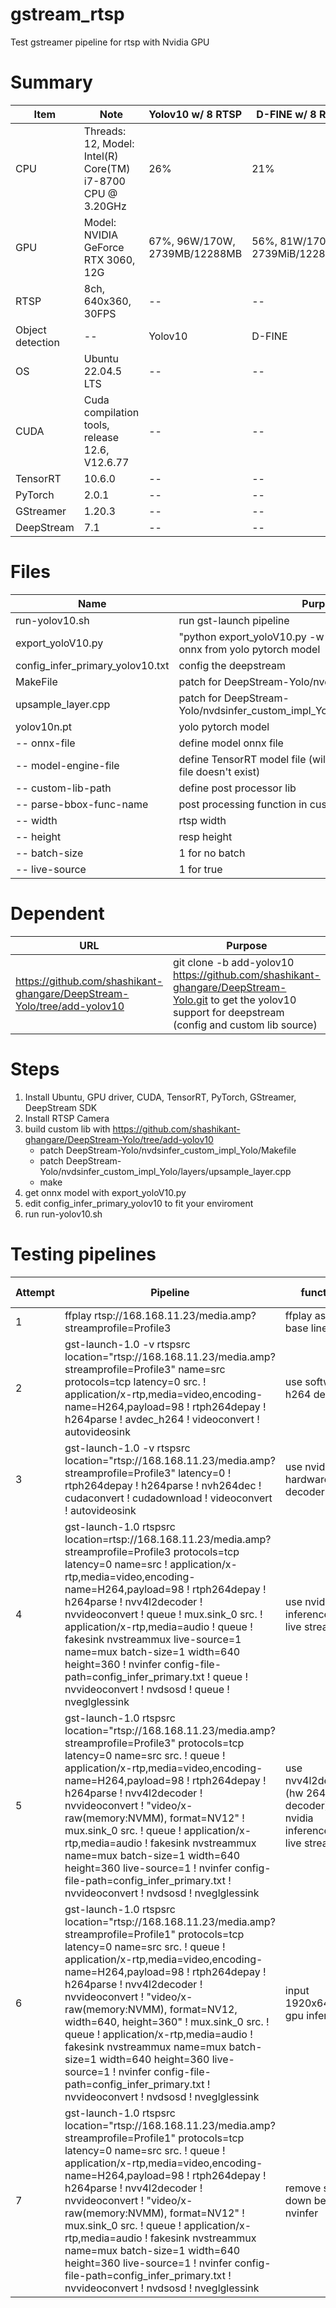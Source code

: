 # gstream_rtsp
Test gstreamer pipeline for rtsp with Nvidia GPU

# Summary
Item | Note | Yolov10 w/ 8 RTSP | D-FINE w/ 8 RTSP
--- | --- | --- | ---
CPU | Threads: 12, Model: Intel(R) Core(TM) i7-8700 CPU @ 3.20GHz | 26% | 21%
GPU | Model: NVIDIA GeForce RTX 3060, 12G | 67%, 96W/170W, 2739MB/12288MB | 56%, 81W/170W, 2739MiB/12288MiB
RTSP | 8ch, 640x360, 30FPS | -- | --
Object detection | -- | Yolov10 | D-FINE
OS | Ubuntu 22.04.5 LTS | -- | --
CUDA | Cuda compilation tools, release 12.6, V12.6.77 | --  | --
TensorRT | 10.6.0 | -- | --
PyTorch | 2.0.1 | -- | --
GStreamer | 1.20.3 | -- | --
DeepStream | 7.1 | -- | --

# Files
Name | Purpose
--- | ---
run-yolov10.sh | run gst-launch pipeline
export_yoloV10.py | "python export_yoloV10.py -w yolov10n.pt" to generate onnx from yolo pytorch model
config_infer_primary_yolov10.txt | config the deepstream 
MakeFile | patch for DeepStream-Yolo/nvdsinfer_custom_impl_Yolo
upsample_layer.cpp | patch for DeepStream-Yolo/nvdsinfer_custom_impl_Yolo/layers/upsample_layer.cpp
yolov10n.pt |  yolo pytorch model
-- onnx-file | define model onnx file
-- model-engine-file | define TensorRT model file (will auto generate from onnx if file doesn't exist)
-- custom-lib-path | define post processor lib
-- parse-bbox-func-name | post processing function in custom-lib
-- width | rtsp width
-- height | resp height
-- batch-size | 1 for no batch
-- live-source | 1 for true

# Dependent
URL | Purpose
--- | ---
https://github.com/shashikant-ghangare/DeepStream-Yolo/tree/add-yolov10 | git clone -b add-yolov10 https://github.com/shashikant-ghangare/DeepStream-Yolo.git to get the yolov10 support for deepstream (config and custom lib source)

# Steps
1. Install Ubuntu, GPU driver, CUDA, TensorRT, PyTorch, GStreamer, DeepStream SDK
1. Install RTSP Camera
1. build custom lib with https://github.com/shashikant-ghangare/DeepStream-Yolo/tree/add-yolov10
   * patch DeepStream-Yolo/nvdsinfer_custom_impl_Yolo/Makefile
   * patch DeepStream-Yolo/nvdsinfer_custom_impl_Yolo/layers/upsample_layer.cpp
   * make
1. get onnx model with export_yoloV10.py
1. edit config_infer_primary_yolov10 to fit your enviroment
1. run run-yolov10.sh

# Testing pipelines
Attempt | Pipeline | function | CPU% , GPU%
--- | --- | --- | --- 
1 | ffplay rtsp://168.168.11.23/media.amp?streamprofile=Profile3 | ffplay as rtsp base line | 14.5%
2 |gst-launch-1.0 -v rtspsrc location="rtsp://168.168.11.23/media.amp?streamprofile=Profile3" name=src protocols=tcp latency=0 src. ! application/x-rtp,media=video,encoding-name=H264,payload=98 ! rtph264depay ! h264parse ! avdec_h264 ! videoconvert ! autovideosink | use software h264 decoder | 18.5%
3 | gst-launch-1.0 -v   rtspsrc location="rtsp://168.168.11.23/media.amp?streamprofile=Profile3" latency=0 !   rtph264depay ! h264parse ! nvh264dec !   cudaconvert ! cudadownload ! videoconvert ! autovideosink | use nvidia hardware decoder | 6.3%
4 | gst-launch-1.0   rtspsrc location=rtsp://168.168.11.23/media.amp?streamprofile=Profile3  protocols=tcp latency=0 name=src !   application/x-rtp,media=video,encoding-name=H264,payload=98 !    rtph264depay ! h264parse ! nvv4l2decoder !   nvvideoconvert ! queue !  mux.sink_0   src. ! application/x-rtp,media=audio ! queue !   fakesink   nvstreammux live-source=1 name=mux batch-size=1 width=640 height=360 !    nvinfer config-file-path=config_infer_primary.txt ! queue !  nvvideoconvert !     nvdsosd ! queue ! nveglglessink | use nvidia inference and live stream | CPU 14.3%, GPU 3%
5 | gst-launch-1.0     rtspsrc location="rtsp://168.168.11.23/media.amp?streamprofile=Profile3"             protocols=tcp latency=0 name=src          src. ! queue               ! application/x-rtp,media=video,encoding-name=H264,payload=98               ! rtph264depay               ! h264parse               ! nvv4l2decoder               ! nvvideoconvert               ! "video/x-raw(memory:NVMM), format=NV12"               ! mux.sink_0          src. ! queue               ! application/x-rtp,media=audio               ! fakesink     nvstreammux name=mux batch-size=1 width=640 height=360 live-source=1    ! nvinfer config-file-path=config_infer_primary.txt     ! nvvideoconvert     ! nvdsosd     ! nveglglessink | use nvv4l2decoder (hw 264 decoder) nvidia inference and live stream | CPU 14.3%, GPU 3%
6 | gst-launch-1.0   rtspsrc location="rtsp://168.168.11.23/media.amp?streamprofile=Profile1" protocols=tcp latency=0 name=src     src. ! queue          ! application/x-rtp,media=video,encoding-name=H264,payload=98          ! rtph264depay          ! h264parse          ! nvv4l2decoder          ! nvvideoconvert          ! "video/x-raw(memory:NVMM), format=NV12, width=640, height=360"          ! mux.sink_0     src. ! queue          ! application/x-rtp,media=audio          ! fakesink   nvstreammux name=mux batch-size=1 width=640 height=360 live-source=1   ! nvinfer config-file-path=config_infer_primary.txt   ! nvvideoconvert   ! nvdsosd   ! nveglglessink | input 1920x640 , gpu infer | CPU 20%, GPU 3% |
7 | gst-launch-1.0 rtspsrc location="rtsp://168.168.11.23/media.amp?streamprofile=Profile1" protocols=tcp latency=0 name=src src. ! queue ! application/x-rtp,media=video,encoding-name=H264,payload=98 ! rtph264depay ! h264parse ! nvv4l2decoder ! nvvideoconvert ! "video/x-raw(memory:NVMM), format=NV12" ! mux.sink_0 src. ! queue ! application/x-rtp,media=audio ! fakesink nvstreammux name=mux batch-size=1 width=640 height=360 live-source=1 ! nvinfer config-file-path=config_infer_primary.txt ! nvvideoconvert ! nvdsosd ! nveglglessink | remove scaled down before nvinfer | CPU 20%, GPU3% |
